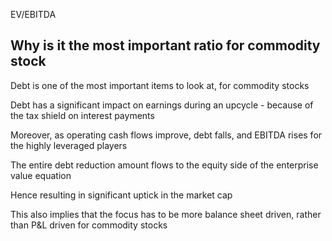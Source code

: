   
EV/EBITDA  
  
## Why is it the most important ratio for commodity stock

Debt is one of the most important items to look at, for commodity stocks  
  
Debt has a significant impact on earnings during an upcycle - because of the tax shield on interest payments  
  
Moreover, as operating cash flows improve, debt falls, and EBITDA rises for the highly leveraged players  
  
The entire debt reduction amount flows to the equity side of the enterprise value equation  
  
Hence resulting in significant uptick in the market cap  
  
This also implies that the focus has to be more balance sheet driven, rather than P&L driven for commodity stocks
